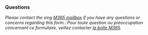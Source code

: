 ﻿### Questions

_Please contact the sing [M365 mailbox](mailto:m365@nrcan-rncan.gc.ca) if you have any questions or concerns regarding this form.:_
_Pour toute question ou préoccupation concernant ce formulaire,  veillez contacter [la boîte M365](mailto:m365@nrcan-rncan.gc.ca)._